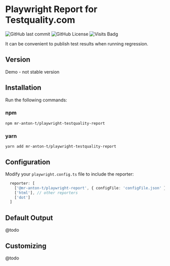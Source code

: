 #  Playwright Report for Testquality.com 
![GitHub last commit](https://img.shields.io/github/last-commit/mr-anton-t/playwright-testquality-report)
![GitHub License](https://img.shields.io/github/license/mr-anton-t/playwright-testquality-report)
![Visits Badg](https://komarev.com/ghpvc/?username=mr-anton-t-playwright-testquality-report&style=flat-square&color=lightgrey&label=views)

It can be convenient to publish test results when running regression.


## Version

Demo - not stable version

## Installation 

Run the following commands:

### npm

`npm mr-anton-t/playwright-testquality-report`

### yarn

`yarn add mr-anton-t/playwright-testquality-report`

## Configuration

Modify your `playwright.config.ts` file to include the reporter:

```typescript
  reporter: [
    ['@mr-anton-t/playwright-report', { configFile: 'configFile.json' }]],
    ['html'], // other reporters
    ['dot']
  ]
```

## Default Output 

@todo

## Customizing 

@todo
